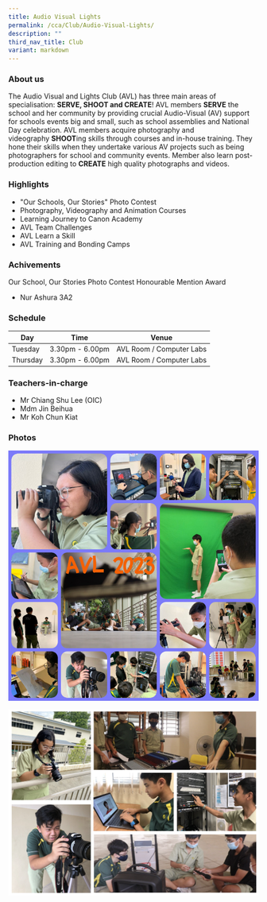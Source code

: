 ```yaml
---
title: Audio Visual Lights
permalink: /cca/Club/Audio-Visual-Lights/
description: ""
third_nav_title: Club
variant: markdown
---
```

### **About us**

The Audio Visual and Lights Club (AVL) has three main areas of specialisation: **SERVE, SHOOT and CREATE**! AVL members **SERVE** the school and her community by providing crucial Audio-Visual (AV) support for schools events big and small, such as school assemblies and National Day celebration. AVL members acquire photography and videography **SHOOT**ing skills through courses and in-house training. They hone their skills when they undertake various AV projects such as being photographers for school and community events. Member also learn post-production editing to **CREATE** high quality photographs and videos.   
 
### **Highlights**

* "Our Schools, Our Stories" Photo Contest 
* Photography, Videography and Animation Courses 
* Learning Journey to Canon Academy 
* AVL Team Challenges 
* AVL Learn a Skill 
* AVL Training and Bonding Camps

### **Achivements**

Our School, Our Stories Photo Contest Honourable Mention Award 
- Nur Ashura 3A2

### **Schedule**

| Day | Time | Venue |
| -------- | -------- | -------- |
| Tuesday  | 3.30pm - 6.00pm | AVL Room / Computer Labs |
| Thursday | 3.30pm - 6.00pm | AVL Room / Computer Labs |

### **Teachers-in-charge**

* Mr Chiang Shu Lee (OIC) 
* Mdm Jin Beihua
* Mr Koh Chun Kiat 
 
### **Photos**

![](/images/CCA/AVL/avl%20collage%20website.JPG)

![](/images/avl2.png)